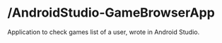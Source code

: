 # /AndroidStudio-GameBrowserApp
 Application to check games list of a user, wrote in Android Studio.
